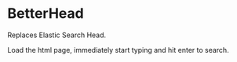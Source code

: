 BetterHead
==========
Replaces Elastic Search Head.

Load the html page, immediately start typing and hit enter to search.
